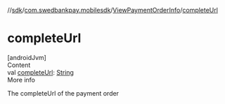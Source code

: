 //[sdk](../../../index.md)/[com.swedbankpay.mobilesdk](../index.md)/[ViewPaymentOrderInfo](index.md)/[completeUrl](complete-url.md)



# completeUrl  
[androidJvm]  
Content  
val [completeUrl](complete-url.md): [String](https://kotlinlang.org/api/latest/jvm/stdlib/kotlin/-string/index.html)  
More info  


The completeUrl of the payment order

  



